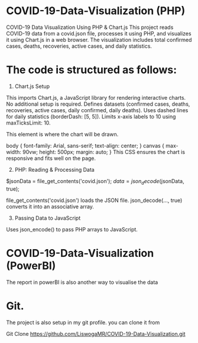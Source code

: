 # COVID-19-Data-Visualization (PHP)

COVID-19 Data Visualization Using PHP & Chart.js
This project reads COVID-19 data from a covid.json file, processes it using PHP, and visualizes it using Chart.js in a web browser. 
The visualization includes total confirmed cases, deaths, recoveries, active cases, and daily statistics.

# The code is structured as follows:

1. Chart.js Setup

<script src="https://cdn.jsdelivr.net/npm/chart.js"></script>
This imports Chart.js, a JavaScript library for rendering interactive charts.
No additional setup is required.
Defines datasets (confirmed cases, deaths, recoveries, active cases, daily confirmed, daily deaths).
Uses dashed lines for daily statistics (borderDash: [5, 5]).
Limits x-axis labels to 10 using maxTicksLimit: 10.


<canvas id="covidChart"></canvas>
This element is where the chart will be drawn.

body { font-family: Arial, sans-serif; text-align: center; }
canvas { max-width: 90vw; height: 500px; margin: auto; }
This CSS ensures the chart is responsive and fits well on the page.


2. PHP: Reading & Processing Data


$jsonData = file_get_contents('covid.json');
$data = json_decode($jsonData, true);

file_get_contents('covid.json') loads the JSON file.
json_decode(..., true) converts it into an associative array.


3. Passing Data to JavaScript


<script>
    const dates = <?php echo json_encode($dates); ?>;
    const confirmed = <?php echo json_encode($confirmed); ?>;
    const deaths = <?php echo json_encode($deaths); ?>;
    const recoveries = <?php echo json_encode($recoveries); ?>;
    const activeCases = <?php echo json_encode($activeCases); ?>;
    const dailyConfirmed = <?php echo json_encode($dailyConfirmed); ?>;
    const dailyDeaths = <?php echo json_encode($dailyDeaths); ?>;
</script>

Uses json_encode() to pass PHP arrays to JavaScript.



# COVID-19-Data-Visualization (PowerBI)

The report in powerBI is also another way to visualise the data 


# Git.

The project is also setup in my git profile. you can clone it from

Git Clone https://github.com/LiswogaMR/COVID-19-Data-Visualization.git

